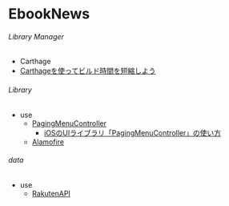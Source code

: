 # EbookNews
###### Library Manager
* Carthage
 * [Carthageを使ってビルド時間を短縮しよう](http://qiita.com/yuta-t/items/97fe9bc2bf2e97da7ec1)

###### Library
* use
  * [PagingMenuController](https://github.com/kitasuke/PagingMenuController)
    *  [iOSのUIライブラリ「PagingMenuController」の使い方](http://qiita.com/ryotakodaira/items/a63f36588f236da740a6)
  * [Alamofire](https://github.com/Alamofire/Alamofire) 
###### data
* use
  * [RakutenAPI](http://webservice.rakuten.co.jp/api/koboebooksearch/)
